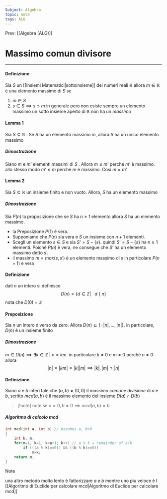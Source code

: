 ```yaml
---
Subject: Algebra
topic: nota
tags: ALG
---
```


Prev: [[Algebra (ALG)]]

# Massimo comun divisore
---
#### Definizione
Sia $S$ un [[Insiemi Matematici|sottoinsieme]] dei numeri reali $\mathbb{R}$ allora $m \in \mathbb{R}$ è una elemento massimo di $S$ se 
1. $m \in S$
2. $s \in S \implies s \leq m$
in generale pero non esiste sempre un elemento massimo un sotto insieme aperto di $\mathbb{R}$ non ha un  _massimo_


#### Lemma 1
Sia $S \subseteq \mathbb{R}$ . Se $S$ ha un elemento massimo $m$, allora $S$ ha un unico elemento massimo
##### Dimostrazione
Siano $m$ e $m’$ elementi massimi di $S$ . Allora $m \leq m’$ perché $m’$ è massimo. allo stesso modo $m’\leq m$ perché $m$ è massimo. Cosi $m=m’$

#### Lemma 2 
Sia $S \subseteq \mathbb{R}$ un insieme finito e non vuoto. Allora, $S$ ha un elemento massimo
##### Dimostrazione
Sia $P(n)$ la proposizione che se $S$ ha $n \geq 1$ elemento allora $S$ ha un elemento massimo. 
- la Preposizione $P(1)$ è vera.
- Supponiamo che $P(n)$ sia vera e $S$ un insieme con $n+1$ elementi.
- Scegli un elemento $s \in S$ e sia $S’ = S - \{s\}$. quindi $S’=S-\{s\}$ ha $n\geq 1$ elementi. Poiché $P(n)$ è vera, ne consegue che $S’$ ha un elemento massimo detto $s’$.
- il massimo $m= max(s,s’)$  è un elemento massimo di $s$ in particolare $P(n+1)$ è vera

#### Definizione
dati $n$ un intero si definisce $$D(n) =\{d \in \mathbb{Z}|\ \ \  d\mid n\}$$
nota che $D(0) = \mathbb{Z}$


#### Preposizione
Sia $n$ un intero diverso da zero. Allora $D(n) \subseteq \{- |n|,\dots,|n|\}$. in particolare, $D(n)$ è un insieme finito
##### Dimostrazione
$m \in D(n) \implies \exists k \in \mathbb{Z} \ | \ n = km$. in particolare $k \not=0$ e $m \not=0$ perché $n \not= 0$ allora
$$|n|=|km|=|k||m| \implies |k|,|m| \leq |n|$$

#### Definizione
Siano $a$ e $b$ interi tale che $(a,b) \not=(0,0)$ il _massimo comune divisione_ di $a$ e $b$, scritto $mcd(a,b)$ è il massimo elemento del insieme $D(a)\cap D(b)$

> [!note] note
> se $a =0, b\not=0 \implies mcd(a,b)=b$

##### Algoritmo di calcolo mcd
```C++
int mcd(int a, int b) // Assumes a, b>0
{
	int k, m;
	for(m=1, k=1; k<a+1; k++) // a % k = remainder of a/k 
		if (((a % k)==0)) && ((b % k)==0))
			m=k;
	return m;
}
```

> [!note]
> una altro metodo molto lento è fattorizzare $a$ e $b$
> mentre uno piu veloce è l [[Algoritmo di Euclide per calcolare mcd|Algoritmo di Euclide per calcolare mcd]]
